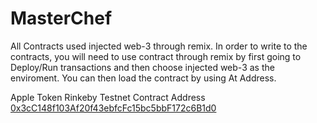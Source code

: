 # MasterChef
All Contracts used injected web-3 through remix. In order to write to the contracts, you will need to use contract through remix by first going to
Deploy/Run transactions and then choose injected web-3 as the enviroment. You can then load the contract by using At Address.

Apple Token Rinkeby Testnet Contract Address [0x3cC148f103Af20f43ebfcFc15bc5bbF172c6B1d0](https://rinkeby.etherscan.io/address/0x3cc148f103af20f43ebfcfc15bc5bbf172c6b1d0)
